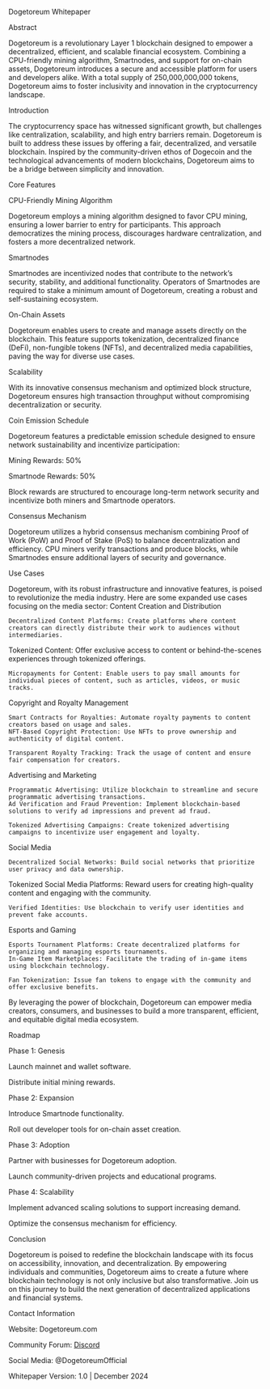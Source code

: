 Dogetoreum Whitepaper

Abstract

Dogetoreum is a revolutionary Layer 1 blockchain designed to empower a decentralized, efficient, and scalable financial ecosystem. Combining a CPU-friendly mining algorithm, Smartnodes, and support for on-chain assets, Dogetoreum introduces a secure and accessible platform for users and developers alike. With a total supply of 250,000,000,000 tokens, Dogetoreum aims to foster inclusivity and innovation in the cryptocurrency landscape.

Introduction

The cryptocurrency space has witnessed significant growth, but challenges like centralization, scalability, and high entry barriers remain. Dogetoreum is built to address these issues by offering a fair, decentralized, and versatile blockchain. Inspired by the community-driven ethos of Dogecoin and the technological advancements of modern blockchains, Dogetoreum aims to be a bridge between simplicity and innovation.

Core Features

CPU-Friendly Mining Algorithm

Dogetoreum employs a mining algorithm designed to favor CPU mining, ensuring a lower barrier to entry for participants. This approach democratizes the mining process, discourages hardware centralization, and fosters a more decentralized network.

Smartnodes

Smartnodes are incentivized nodes that contribute to the network’s security, stability, and additional functionality. Operators of Smartnodes are required to stake a minimum amount of Dogetoreum, creating a robust and self-sustaining ecosystem.

On-Chain Assets

Dogetoreum enables users to create and manage assets directly on the blockchain. This feature supports tokenization, decentralized finance (DeFi), non-fungible tokens (NFTs), and decentralized media capabilities, paving the way for diverse use cases.

Scalability

With its innovative consensus mechanism and optimized block structure, Dogetoreum ensures high transaction throughput without compromising decentralization or security.

Coin Emission Schedule

Dogetoreum features a predictable emission schedule designed to ensure network sustainability and incentivize participation:

Mining Rewards: 50%

Smartnode Rewards: 50%

Block rewards are structured to encourage long-term network security and incentivize both miners and Smartnode operators.

Consensus Mechanism

Dogetoreum utilizes a hybrid consensus mechanism combining Proof of Work (PoW) and Proof of Stake (PoS) to balance decentralization and efficiency. CPU miners verify transactions and produce blocks, while Smartnodes ensure additional layers of security and governance.

Use Cases

Dogetoreum, with its robust infrastructure and innovative features, is poised to revolutionize the media industry. Here are some expanded use cases focusing on the media sector:
Content Creation and Distribution

    Decentralized Content Platforms: Create platforms where content creators can directly distribute their work to audiences without intermediaries.   

Tokenized Content: Offer exclusive access to content or behind-the-scenes experiences through tokenized offerings.  

    Micropayments for Content: Enable users to pay small amounts for individual pieces of content, such as articles, videos, or music tracks.

Copyright and Royalty Management

    Smart Contracts for Royalties: Automate royalty payments to content creators based on usage and sales.
    NFT-Based Copyright Protection: Use NFTs to prove ownership and authenticity of digital content.   

    Transparent Royalty Tracking: Track the usage of content and ensure fair compensation for creators.

Advertising and Marketing

    Programmatic Advertising: Utilize blockchain to streamline and secure programmatic advertising transactions.
    Ad Verification and Fraud Prevention: Implement blockchain-based solutions to verify ad impressions and prevent ad fraud.   

    Tokenized Advertising Campaigns: Create tokenized advertising campaigns to incentivize user engagement and loyalty.

Social Media

    Decentralized Social Networks: Build social networks that prioritize user privacy and data ownership.   

Tokenized Social Media Platforms: Reward users for creating high-quality content and engaging with the community.  

    Verified Identities: Use blockchain to verify user identities and prevent fake accounts.

Esports and Gaming

    Esports Tournament Platforms: Create decentralized platforms for organizing and managing esports tournaments.
    In-Game Item Marketplaces: Facilitate the trading of in-game items using blockchain technology.   

    Fan Tokenization: Issue fan tokens to engage with the community and offer exclusive benefits.

By leveraging the power of blockchain, Dogetoreum can empower media creators, consumers, and businesses to build a more transparent, efficient, and equitable digital media ecosystem.

Roadmap

Phase 1: Genesis

Launch mainnet and wallet software.

Distribute initial mining rewards.

Phase 2: Expansion

Introduce Smartnode functionality.

Roll out developer tools for on-chain asset creation.

Phase 3: Adoption

Partner with businesses for Dogetoreum adoption.

Launch community-driven projects and educational programs.

Phase 4: Scalability

Implement advanced scaling solutions to support increasing demand.

Optimize the consensus mechanism for efficiency.

Conclusion

Dogetoreum is poised to redefine the blockchain landscape with its focus on accessibility, innovation, and decentralization. By empowering individuals and communities, Dogetoreum aims to create a future where blockchain technology is not only inclusive but also transformative. Join us on this journey to build the next generation of decentralized applications and financial systems.

Contact Information

Website: Dogetoreum.com

Community Forum: [Discord](https://discord.gg/V5SkDr2p)

Social Media: @DogetoreumOfficial

Whitepaper Version: 1.0 | December 2024